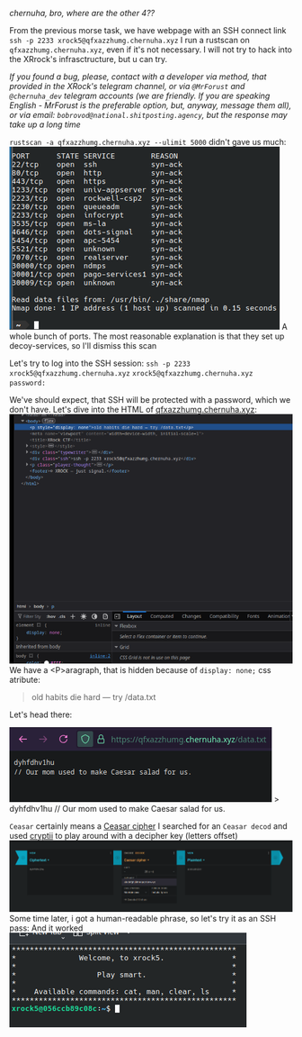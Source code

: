 *chernuha, bro, where are the other 4??*

From the previous morse task, we have webpage with an SSH connect link
`ssh -p 2233 xrock5@qfxazzhumg.chernuha.xyz`
I run a rustscan on `qfxazzhumg.chernuha.xyz`, even if it's not necessary. I will not try to hack into the XRrock's infrasctructure, but u can try. 

*If you found a bug, please, contact with a developer via method, that provided in the XRock's telegram channel, or via `@MrForust` and `@chernuha_dev` telegram accounts (we are friendly. If you are speaking English - MrForust is the preferable option, but, anyway, message them all), or via email: `bobrovod@national.shitposting.agency`, but the response may take up a long time*

`rustscan -a qfxazzhumg.chernuha.xyz --ulimit 5000` didn't gave us much:
<img src="Pasted image 20250526020025.png">
A whole bunch of ports. The most reasonable explanation is that they set up decoy-services, so I'll dismiss this scan

Let's try to log into the SSH session:
`ssh -p 2233 xrock5@qfxazzhumg.chernuha.xyz`
`xrock5@qfxazzhumg.chernuha.xyz password:`

We've should expect, that SSH will be protected with a password, which we don't have. Let's dive into the HTML of [qfxazzhumg.chernuha.xyz](qfxazzhumg.chernuha.xyz):
<img src="Pasted image 20250526020649.png">
We have a \<P>aragraph, that is hidden because of `display: none;` css atribute:
> old habits die hard — try /data.txt

Let's head there:

<img src="Pasted image 20250526020930.png">
> dyhfdhv1hu
// Our mom used to make Caesar salad for us.

`Ceasar` certainly means a [Ceasar cipher](https://en.wikipedia.org/wiki/Caesar_cipher)
I searched for an `Ceasar decod` and used [cryptii](https://cryptii.com/pipes/caesar-cipher) to play around with a decipher key (letters offset)
<img src="Pasted image 20250526022741.png">
Some time later, i got a human-readable phrase, so let's try it as an SSH pass:
And it worked
<img src="Pasted image 20250526022851.png">